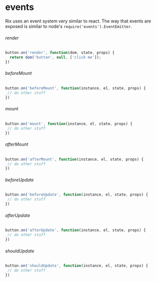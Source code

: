 # events
Rix uses an event system very similar to react. The way that events are
exposed is similar to node's `require('events').EventEmitter`.

###### render
```js
button.on('render', function(dom, state, props) {
  return dom('button', null, ['click me']);
})
```

###### beforeMount
```js
button.on('beforeMount', function(instance, el, state, props) {
 // do other stuff
})
```

###### mount
```js
button.on('mount', function(instance, el, state, props) {
 // do other stuff
})
```

###### afterMount
```js
button.on('afterMount', function(instance, el, state, props) {
 // do other stuff
})
```

###### beforeUpdate
```js
button.on('beforeUpdate', function(instance, el, state, props) {
 // do other stuff
})
```

###### afterUpdate
```js
button.on('afterUpdate', function(instance, el, state, props) {
 // do other stuff
})
```

###### shouldUpdate
```js
button.on('shouldUpdate', function(instance, el, state, props) {
 // do other stuff
})
```

